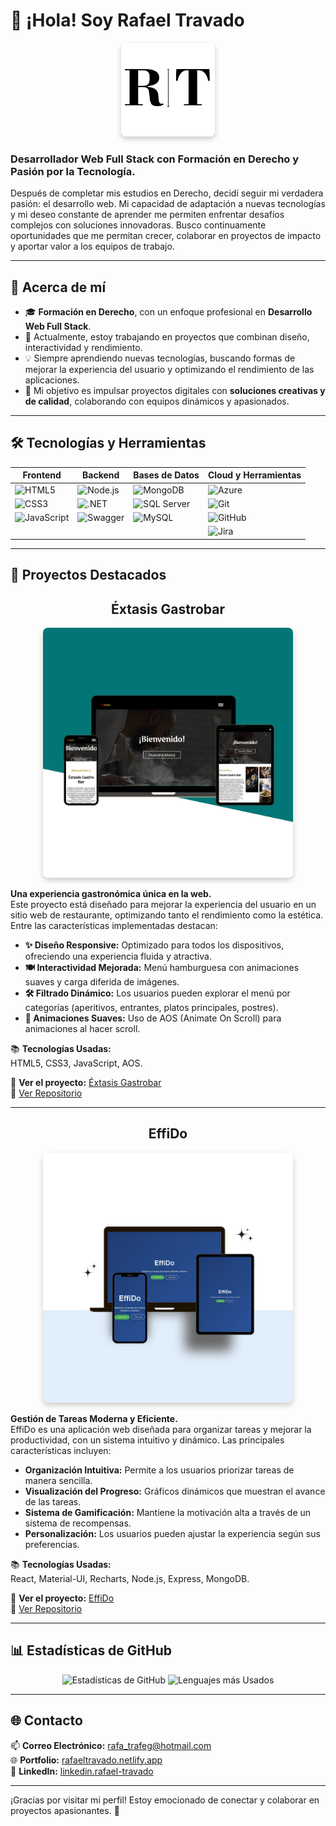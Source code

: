 # 👋 ¡Hola! Soy **Rafael Travado**

<div align="center">
  <img src="https://github.com/Rafael-TF/Portafolio/raw/main/public/RT.png" alt="Logo Rafael Travado" width="150" style="border-radius: 8px; box-shadow: 0 4px 8px rgba(0,0,0,0.2);"/>
</div>

### **Desarrollador Web Full Stack** con Formación en Derecho y Pasión por la Tecnología.

Después de completar mis estudios en Derecho, decidí seguir mi verdadera pasión: el desarrollo web. Mi capacidad de adaptación a nuevas tecnologías y mi deseo constante de aprender me permiten enfrentar desafíos complejos con soluciones innovadoras. Busco continuamente oportunidades que me permitan crecer, colaborar en proyectos de impacto y aportar valor a los equipos de trabajo.

---

## 🌱 Acerca de mí

- 🎓 **Formación en Derecho**, con un enfoque profesional en **Desarrollo Web Full Stack**.
- 🔭 Actualmente, estoy trabajando en proyectos que combinan diseño, interactividad y rendimiento.
- 💡 Siempre aprendiendo nuevas tecnologías, buscando formas de mejorar la experiencia del usuario y optimizando el rendimiento de las aplicaciones.
- 🚀 Mi objetivo es impulsar proyectos digitales con **soluciones creativas y de calidad**, colaborando con equipos dinámicos y apasionados.

---

## 🛠️ Tecnologías y Herramientas

<div align="center">

| **Frontend** | **Backend** | **Bases de Datos** | **Cloud y Herramientas** |
|--------------|-------------|--------------------|--------------------------|
| ![HTML5](https://img.shields.io/badge/HTML5-E34F26?style=for-the-badge&logo=html5&logoColor=white) | ![Node.js](https://img.shields.io/badge/Node.js-339933?style=for-the-badge&logo=nodedotjs&logoColor=white) | ![MongoDB](https://img.shields.io/badge/MongoDB-47A248?style=for-the-badge&logo=mongodb&logoColor=white) | ![Azure](https://img.shields.io/badge/Microsoft_Azure-0089D6?style=for-the-badge&logo=microsoft-azure&logoColor=white) |
| ![CSS3](https://img.shields.io/badge/CSS3-1572B6?style=for-the-badge&logo=css3&logoColor=white) | ![.NET](https://img.shields.io/badge/.NET-512BD4?style=for-the-badge&logo=dotnet&logoColor=white) | ![SQL Server](https://img.shields.io/badge/Microsoft%20SQL%20Server-CC2927?style=for-the-badge&logo=microsoft%20sql%20server&logoColor=white) | ![Git](https://img.shields.io/badge/Git-F05032?style=for-the-badge&logo=git&logoColor=white) |
| ![JavaScript](https://img.shields.io/badge/JavaScript-F7DF1E?style=for-the-badge&logo=javascript&logoColor=black) | ![Swagger](https://img.shields.io/badge/Swagger-85EA2D?style=for-the-badge&logo=swagger&logoColor=black) | ![MySQL](https://img.shields.io/badge/MySQL-4479A1?style=for-the-badge&logo=mysql&logoColor=white) | ![GitHub](https://img.shields.io/badge/GitHub-181717?style=for-the-badge&logo=github&logoColor=white) |
|              |             |                    | ![Jira](https://img.shields.io/badge/Jira-0052CC?style=for-the-badge&logo=jira&logoColor=white) |

</div>

---

## 🚀 Proyectos Destacados

<div align="center">
  <h2>Éxtasis Gastrobar</h2>
  <img src="https://github.com/Rafael-TF/Portafolio/raw/main/src/Recursos/extasis/Extasis.png" alt="Éxtasis Gastrobar" width="400" style="border-radius: 8px; box-shadow: 0 4px 8px rgba(0,0,0,0.2);"/>
</div>

**Una experiencia gastronómica única en la web.**  
Este proyecto está diseñado para mejorar la experiencia del usuario en un sitio web de restaurante, optimizando tanto el rendimiento como la estética. Entre las características implementadas destacan:

- **✨ Diseño Responsive:** Optimizado para todos los dispositivos, ofreciendo una experiencia fluida y atractiva.
- **🍽️ Interactividad Mejorada:** Menú hamburguesa con animaciones suaves y carga diferida de imágenes.
- **🛠️ Filtrado Dinámico:** Los usuarios pueden explorar el menú por categorías (aperitivos, entrantes, platos principales, postres).
- **🎨 Animaciones Suaves:** Uso de AOS (Animate On Scroll) para animaciones al hacer scroll.

📚 **Tecnologías Usadas:**  
HTML5, CSS3, JavaScript, AOS.

🔗 **Ver el proyecto:** [Éxtasis Gastrobar](https://extasis-gastrobar-rafaeltravado.netlify.app/)  
🔗 [Ver Repositorio](https://github.com/Rafael-TF/Restaurante)

---

<div align="center">
  <h2>EffiDo</h2>
  <img src="https://github.com/Rafael-TF/Portafolio/raw/main/src/Recursos/effido/EFFIDO.jpg" alt="EffiDo" width="400" style="border-radius: 8px; box-shadow: 0 4px 8px rgba(0,0,0,0.2);"/>
</div>

**Gestión de Tareas Moderna y Eficiente.**  
EffiDo es una aplicación web diseñada para organizar tareas y mejorar la productividad, con un sistema intuitivo y dinámico. Las principales características incluyen:

- **Organización Intuitiva:** Permite a los usuarios priorizar tareas de manera sencilla.
- **Visualización del Progreso:** Gráficos dinámicos que muestran el avance de las tareas.
- **Sistema de Gamificación:** Mantiene la motivación alta a través de un sistema de recompensas.
- **Personalización:** Los usuarios pueden ajustar la experiencia según sus preferencias.

📚 **Tecnologías Usadas:**  
React, Material-UI, Recharts, Node.js, Express, MongoDB.

🔗 **Ver el proyecto:** [EffiDo](https://effido.onrender.com/)  
🔗 [Ver Repositorio](https://github.com/Rafael-TF/EffiDo)

---

## 📊 Estadísticas de GitHub

<div align="center">
  <img src="https://github-readme-stats.vercel.app/api?username=Rafael-TF&show_icons=true&theme=radical&hide=prs&count_private=true" alt="Estadísticas de GitHub" width="400"/>
  <img src="https://github-readme-stats.vercel.app/api/top-langs/?username=Rafael-TF&layout=compact&theme=radical&hide=css" alt="Lenguajes más Usados" width="400"/>
</div>

---

## 🌐 Contacto

📫 **Correo Electrónico:** [rafa_trafeg@hotmail.com](mailto:rafa_trafeg@hotmail.com)  
🌐 **Portfolio:** [rafaeltravado.netlify.app](https://rafaeltravado.netlify.app/)  
💼 **LinkedIn:** [linkedin.rafael-travado](https://www.linkedin.com/in/rafael-travado-4a1b6437/)

---

¡Gracias por visitar mi perfil! Estoy emocionado de conectar y colaborar en proyectos apasionantes. 🚀

